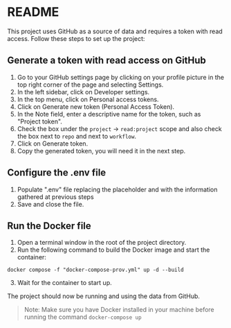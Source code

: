 # README

This project uses GitHub as a source of data and requires a token with read access. Follow these steps to set up the project:

## Generate a token with read access on GitHub
1. Go to your GitHub settings page by clicking on your profile picture in the top right corner of the page and selecting Settings.
2. In the left sidebar, click on Developer settings.
3. In the top menu, click on Personal access tokens.
4. Click on Generate new token (Personal Access Token).
5. In the Note field, enter a descriptive name for the token, such as "Project token".
6. Check the box under the `project` -> `read:project` scope and also check the box next to `repo` and next to `workflow`.
7. Click on Generate token.
8. Copy the generated token, you will need it in the next step.

## Configure the .env file
1. Populate ".env" file replacing the placeholder <username> and <token> with the information gathered at previous steps
2. Save and close the file.

## Run the Docker file
1. Open a terminal window in the root of the project directory.
2. Run the following command to build the Docker image and start the container:

`docker compose -f "docker-compose-prov.yml" up -d --build`

3. Wait for the container to start up.

The project should now be running and using the data from GitHub.

>Note: Make sure you have Docker installed in your machine before running the command `docker-compose up`